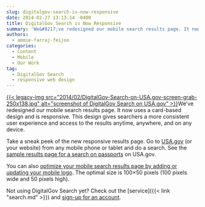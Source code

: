 ```yaml
---
slug: digitalgov-search-is-now-responsive
date: 2014-02-27 13:13:14 -0400
title: DigitalGov Search is Now Responsive
summary: 'We&#8217;ve redesigned our mobile search results page. It now uses a card-based design and is responsive. This design gives searchers a more consistent user experience and access to the results anytime, anywhere, and on any device. Take a sneak peek of the new responsive results page.'
authors:
  - ammie-farraj-feijoo
categories:
  - Content
  - Mobile
  - Our Work
tag:
  - DigitalGov Search
  - responsive web design
---
```


[{{< legacy-img src="2014/02/DigitalGov-Search-on-USA.gov-screen-grab-250x138.jpg" alt="screenshot of DigitalGov Search on USA.gov" >}}](https://s3.amazonaws.com/digitalgov/_legacy-img/2014/02/DigitalGov-Search-on-USA.gov-screen-grab.jpg)We&#8217;ve redesigned our mobile search results page. It now uses a card-based design and is responsive. This design gives searchers a more consistent user experience and access to the results anytime, anywhere, and on any device.

Take a sneak peek of the new responsive results page. Go to [USA.gov](http://www.usa.gov/) (or your website) from any mobile phone or tablet and do a search. See the [sample results page for a search on passports](http://search.usa.gov/search?affiliate=usagov&query=passports&m=true) on USA.gov.

You can also [optimize your mobile search results page by adding or updating your mobile logo](http://search.digitalgov.gov/sites/manual/display-images.html). The optimal size is 100&#215;50 pixels (100 pixels wide and 50 pixels high).

Not using DigitalGov Search yet? Check out the [service]({{< link "search.md" >}}) and [sign-up for an account](https://search.usa.gov/login).

 
